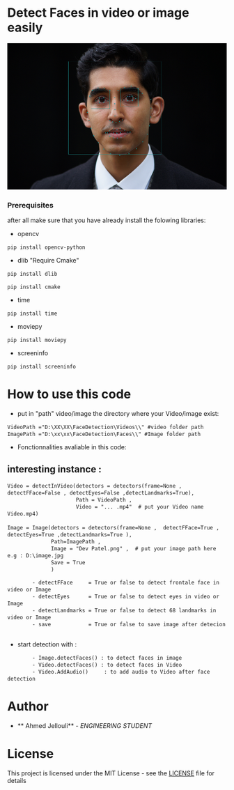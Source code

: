 # Detect Faces in video or image easily 
![](Faces%20in%20this%20image.png)

### Prerequisites

after all make sure that you have already install the folowing libraries:

- opencv
```
pip install opencv-python
```
- dlib "Require Cmake"
```
pip install dlib
```
```
pip install cmake
```
- time
```
pip install time
```
- moviepy
```
pip install moviepy
```
- screeninfo
```
pip install screeninfo
```
# How to use this code

- put in "path" video/image the directory where your Video/image exist:

```
VideoPath ="D:\XX\XX\FaceDetection\Videos\\" #video folder path
ImagePath ="D:\xx\xx\FaceDetection\Faces\\" #Image folder path

``` 
- Fonctionnalities avaliable in this code:

## interesting instance :
```
Video = detectInVideo(detectors = detectors(frame=None , detectFFace=False , detectEyes=False ,detectLandmarks=True),
                      Path = VideoPath ,
                      Video = "... .mp4"  # put your Video name Video.mp4)

Image = Image(detectors = detectors(frame=None ,  detectFFace=True , detectEyes=True ,detectLandmarks=True ),
              Path=ImagePath ,
              Image = "Dev Patel.png" ,  # put your image path here e.g : D:\image.jpg
              Save = True
              )
```

``` 
        - detectFFace     = True or false to detect frontale face in video or Image
        - detectEyes      = True or false to detect eyes in video or Image
        - detectLandmarks = True or false to detect 68 landmarks in video or Image 
        - save            = True or false to save image after detecion
        
``` 
 
- start detection with :
``` 
        - Image.detectFaces() : to detect faces in image
        - Video.detectFaces() : to detect faces in Video
        - Video.AddAudio()     : to add audio to Video after face detection
``` 
# Author

* ** Ahmed Jellouli** - *ENGINEERING STUDENT* 

# License

This project is licensed under the MIT License - see the [LICENSE](LICENSE) file for details


